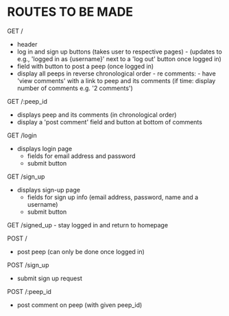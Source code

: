 # ROUTES TO BE MADE

GET /
- header
- log in and sign up buttons (takes user to respective pages)
      - (updates to e.g., 'logged in as {username}' next to a 'log out' button once logged in)
- field with button to post a peep (once logged in)
- display all peeps in reverse chronological order
      - re comments:
          - have 'view comments' with a link to peep and its comments (if time: display number of comments e.g. '2 comments')

GET /:peep_id
- displays peep and its comments (in chronological order)
- display a 'post comment' field and button at bottom of comments

GET /login
- displays login page
    - fields for email address and password
    - submit button

GET /sign_up
- displays sign-up page
    - fields for sign up info (email address, password, name and a username)
    - submit button

GET /signed_up
    - stay logged in and return to homepage

POST /
- post peep (can only be done once logged in)

POST /sign_up
- submit sign up request

POST /:peep_id
- post comment on peep (with given peep_id)